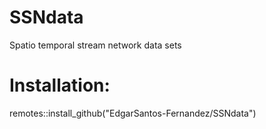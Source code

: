 # SSNdata
Spatio temporal stream network data sets

# Installation:

remotes::install_github("EdgarSantos-Fernandez/SSNdata")

